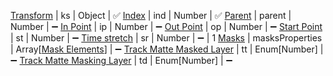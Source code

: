 [Transform](#transform) | ks | Object | ✅ 
[Index](#index) | ind | Number | ✅
[Parent](#parenting) | parent | Number | ➖
[In Point](#in-point) | ip | Number | ➖
[Out Point](#out-point) | op | Number | ➖
[Start Point](#start-point) | st | Number | ➖
[Time stretch](#time-stretch) | sr | Number | ➖ | 1
[Masks](#clipping-masks) | masksProperties | Array[[Mask Elements](#mask-elements)] | ➖
[Track Matte Masked Layer](#masked-layer) | tt | Enum[Number] | ➖
[Track Matte Masking Layer](#masking-layer) | td | Enum[Number] | ➖